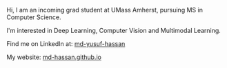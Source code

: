 Hi, I am an incoming grad student at UMass Amherst, pursuing MS in Computer Science.

I'm interested in Deep Learning, Computer Vision and Multimodal Learning.

Find me on LinkedIn at: <a href="https://www.linkedin.com/in/md-yusuf-hassan/">md-yusuf-hassan</a>

My website: <a href="https://md-hassan.github.io">md-hassan.github.io</a>
